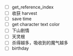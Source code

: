 - [ ] get_reference_index
- [ ] 收获 harvest
- [ ] save time
- [ ] get character text color
- [ ] 下山剧情
- [ ] 天灵根
- [ ] 杀得越多，吸收到的魔气越多
- [ ] birthday